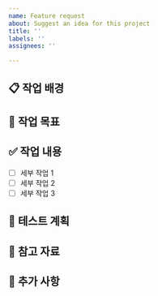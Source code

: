 ```yaml
---
name: Feature request
about: Suggest an idea for this project
title: ''
labels: ''
assignees: ''

---
```


## 📋 작업 배경
<!-- 이 작업이 왜 필요한지, 어떤 문제를 해결하는지 -->

## 🎯 작업 목표
<!-- 이 이슈를 완료했을 때 달성되는 구체적인 결과 -->

## ✅ 작업 내용
- [ ] 세부 작업 1
- [ ] 세부 작업 2
- [ ] 세부 작업 3

## 🧪 테스트 계획
<!-- 어떻게 테스트할 것인지, 테스트 케이스 -->

## 📎 참고 자료
<!-- 관련 문서, 디자인, API 명세 등 -->

## 💬 추가 사항
<!-- 특별히 고려해야 할 점이나 의견 -->
